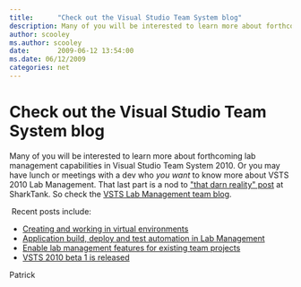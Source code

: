 ```yaml
---
title:      "Check out the Visual Studio Team System blog"
description: Many of you will be interested to learn more about forthcoming lab management capabilities in Visual Studio Team System 2010.
author: scooley
ms.author: scooley
date:       2009-06-12 13:54:00
ms.date: 06/12/2009
categories: net
---
```

# Check out the Visual Studio Team System blog

Many of you will be interested to learn more about forthcoming lab management capabilities in Visual Studio Team System 2010. Or you may have lunch or meetings with a dev who _you_ _want_ to know more about VSTS 2010 Lab Management. That last part is a nod to ["that darn reality" post](http://blogs.computerworld.com/that_darn_reality "ComputerWorld's sharktank") at SharkTank. So check the [VSTS Lab Management team blog](https://blogs.msdn.com/lab_management/default.aspx "VSTS Lab Management team blog"). 

 Recent posts include:

  * [Creating and working in virtual environments](https://blogs.msdn.com/lab_management/archive/2009/06/02/creation-and-working-with-virtual-environments.aspx)
  * [Application build, deploy and test automation in Lab Management](https://blogs.msdn.com/lab_management/archive/2009/05/27/application-build-deploy-and-test-automation-in-lab-management.aspx)
  * [Enable lab management features for existing team projects](https://blogs.msdn.com/lab_management/archive/2009/05/22/enable-lab-management-features-for-existing-team-projects.aspx)
  * [VSTS 2010 beta 1 is released](https://blogs.msdn.com/lab_management/archive/2009/05/19/vsts-2010-beta1-is-released.aspx)



Patrick
